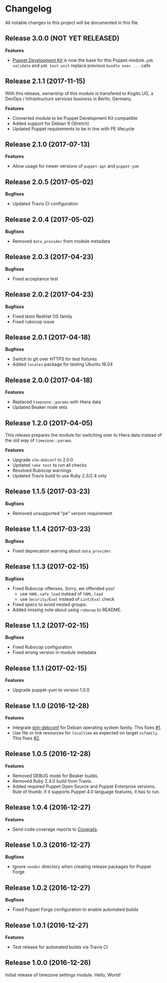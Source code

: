 # Changelog

All notable changes to this project will be documented in this file.

## Release 3.0.0 (NOT YET RELEASED)

**Features**

- [Puppet Development Kit](https://puppet.com/download-puppet-development-kit)
  is now the base for this Puppet module. `pdk validate` and `pdk test unit`
  replace previous `bundle exec ...` calls

## Release 2.1.1 (2017-11-15)

With this release, ownership of this module is transfered to Kogito UG,
a DevOps / Infrastructure services business in Berlin, Germany.

**Features**

- Converted module to be Puppet Development Kit compatible
- Added support for Debian 9 (Stretch)
- Updated Puppet requirements to be in line with PE lifecycle

## Release 2.1.0 (2017-07-13)

**Features**

- Allow usage for newer versions of `puppet-apt` and `puppet-yum`

## Release 2.0.5 (2017-05-02)

**Bugfixes**

- Updated Travis CI configuration

## Release 2.0.4 (2017-05-02)

**Bugfixes**

- Removed `data_provider` from module metadata

## Release 2.0.3 (2017-04-23)

**Bugfixes**

- Fixed acceptance test

## Release 2.0.2 (2017-04-23)

**Bugfixes**

- Fixed tests RedHat OS family
- Fixed rubocop issue

## Release 2.0.1 (2017-04-18)

**Bugfixes**

- Switch to git over HTTPS for test fixtures
- Added `locales` package for testing Ubuntu 16.04

## Release 2.0.0 (2017-04-18)

**Features**

- Replaced `timezone::params` with Hiera data
- Updated Beaker node sets

## Release 1.2.0 (2017-04-05)

This release prepares the module for switching over to Hiera data instead of the
old way of `timezone::params`.

**Features**

- Upgrade `stm-debconf` to 2.0.0
- Updated `rake test` to run all checks
- Resolved Rubocop warnings
- Updated Travis build to use Ruby 2.3/2.4 only

## Release 1.1.5 (2017-03-23)

**Bugfixes**

- Removed unsupported "pe" version requirement

## Release 1.1.4 (2017-03-23)

**Bugfixes**

- Fixed deprecation warning about `data_provider`.

## Release 1.1.3 (2017-02-15)

**Bugfixes**
- Fixed Rubocop offenses. Sorry, we offended you!
  - use `YAML.safe_load` instead of `YAML.load`
  - use `Security/Eval` instead of `Lint/Eval` check
- Fixed specs to avoid nested groups.
- Added missing note about using `rubocop` to README.

## Release 1.1.2 (2017-02-15)

**Bugfixes**

- Fixed Rubocop configuration
- Fixed wrong version in module metadata

## Release 1.1.1 (2017-02-15)

**Features**

- Upgrade puppet-yum to version 1.0.0

## Release 1.1.0 (2016-12-28)

**Features**

- Integrate [stm-debconf](https://github.com/smoeding/puppet-debconf) for
  Debian operating system family.
  This fixes [#1](https://github.com/kogitoapp/puppet-timezone/issues/1).
- Use file or link resources for `localtime` as expected on target `osfamily`.
  This fixes [#2](https://github.com/kogitoapp/puppet-timezone/issues/2).

## Release 1.0.5 (2016-12-28)

**Features**

- Removed DEBUG mode for Beaker builds.
- Removed Ruby 2.4.0 build from Travis.
- Added required Puppet Open Source and Puppet Enterprise versions. Rule of
  thumb: if it supports Puppet 4.0 language features, it has to run.

## Release 1.0.4 (2016-12-27)

**Features**

- Send code coverage reports to [Coveralls](https://coveralls.io/github/kogitoapp/puppet-timezone).

## Release 1.0.3 (2016-12-27)

**Bugfixes**

- Ignore `vendor` directory when creating release packages for Puppet Forge

## Release 1.0.2 (2016-12-27)

**Bugfixes**

- Fixed Puppet Forge configuration to enable automated builds

## Release 1.0.1 (2016-12-27)

**Features**

- Test release for automated builds via Travis CI

## Release 1.0.0 (2016-12-26)

Initial release of timezone settings module. Hello, World!
